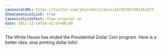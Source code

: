 ```yaml
---
canonicalURL: https://twitter.com/jmjordan/status/147053971461251073
ShowCanonicalLink: true
CanonicalLinkText: View original on
date: 2011-12-14T20:42:53+00:00
---
```

The White House has ended the Presidential Dollar Coin program. Here is a better idea: stop printing dollar bills!